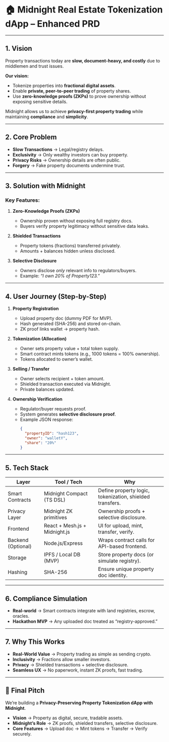 # 🏠 Midnight Real Estate Tokenization dApp – Enhanced PRD

---

## 1. Vision

Property transactions today are **slow, document-heavy, and costly** due to middlemen and trust issues.  

**Our vision:**  
- Tokenize properties into **fractional digital assets**.  
- Enable **private, peer-to-peer trading** of property shares.  
- Use **zero-knowledge proofs (ZKPs)** to prove ownership without exposing sensitive details.  

Midnight allows us to achieve **privacy-first property trading** while maintaining **compliance** and **simplicity**.  

---

## 2. Core Problem

- **Slow Transactions** → Legal/registry delays.  
- **Exclusivity** → Only wealthy investors can buy property.  
- **Privacy Risks** → Ownership details are often public.  
- **Forgery** → Fake property documents undermine trust.  

---

## 3. Solution with Midnight

### Key Features:
1. **Zero-Knowledge Proofs (ZKPs)**  
   - Ownership proven without exposing full registry docs.  
   - Buyers verify property legitimacy without sensitive data leaks.  

2. **Shielded Transactions**  
   - Property tokens (fractions) transferred privately.  
   - Amounts + balances hidden unless disclosed.  

3. **Selective Disclosure**  
   - Owners disclose *only* relevant info to regulators/buyers.  
   - Example: *“I own 20% of Property123.”*  

---

## 4. User Journey (Step-by-Step)

1. **Property Registration**  
   - Upload property doc (dummy PDF for MVP).  
   - Hash generated (SHA-256) and stored on-chain.  
   - ZK proof links wallet → property hash.  

2. **Tokenization (Allocation)**  
   - Owner sets property value + total token supply.  
   - Smart contract mints tokens (e.g., 1000 tokens = 100% ownership).  
   - Tokens allocated to owner’s wallet.  

3. **Selling / Transfer**  
   - Owner selects recipient + token amount.  
   - Shielded transaction executed via Midnight.  
   - Private balances updated.  

4. **Ownership Verification**  
   - Regulator/buyer requests proof.  
   - System generates **selective disclosure proof**.  
   - Example JSON response:  
     ```json
     {
       "propertyID": "hash123",
       "owner": "walletY",
       "share": "20%"
     }
     ```  

---

## 5. Tech Stack

| Layer            | Tool / Tech                 | Why                                                                 |
|------------------|-----------------------------|---------------------------------------------------------------------|
| Smart Contracts  | Midnight Compact (TS DSL)  | Define property logic, tokenization, shielded transfers.            |
| Privacy Layer    | Midnight ZK primitives     | Ownership proofs + selective disclosure.                            |
| Frontend         | React + Mesh.js + Midnight.js | UI for upload, mint, transfer, verify.                              |
| Backend (Optional)| Node.js/Express            | Wraps contract calls for API-based frontend.                        |
| Storage          | IPFS / Local DB (MVP)      | Store property docs (or simulate registry).                         |
| Hashing          | SHA-256                    | Ensure unique property doc identity.                                |

---

## 6. Compliance Simulation

- **Real-world** → Smart contracts integrate with land registries, escrow, oracles.  
- **Hackathon MVP** → Any uploaded doc treated as “registry-approved.”  

---

## 7. Why This Works

- **Real-World Value** → Property trading as simple as sending crypto.  
- **Inclusivity** → Fractions allow smaller investors.  
- **Privacy** → Shielded transactions + selective disclosure.  
- **Seamless UX** → No paperwork, instant ZK proofs, fast trading.  

---

## 🚀 Final Pitch

We’re building a **Privacy-Preserving Property Tokenization dApp with Midnight**.  

- **Vision** → Property as digital, secure, tradable assets.  
- **Midnight’s Role** → ZK proofs, shielded transfers, selective disclosure.  
- **Core Features** → Upload doc → Mint tokens → Transfer → Verify securely.  
